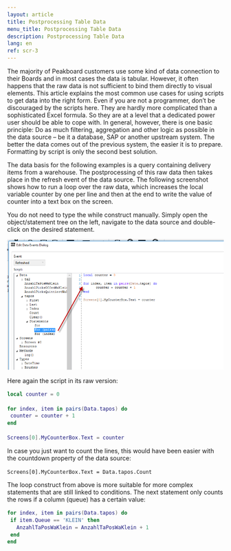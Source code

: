 ```yaml
---
layout: article
title: Postprocessing Table Data
menu_title: Postprocessing Table Data
description: Postprocessing Table Data
lang: en
ref: scr-3
---
```

The majority of Peakboard customers use some kind of data connection to their Boards and in most cases the data is tabular. However, it often happens that the raw data is not sufficient to bind them directly to visual elements. This article explains the most common use cases for using scripts to get data into the right form. Even if you are not a programmer, don’t be discouraged by the scripts here. They are hardly more complicated than a sophisticated Excel formula. So they are at a level that a dedicated power user should be able to cope with. In general, however, there is one basic principle: Do as much filtering, aggregation and other logic as possible in the data source – be it a database, SAP or another upstream system. The better the data comes out of the previous system, the easier it is to prepare. Formatting by script is only the second best solution.

The data basis for the following examples is a query containing delivery items from a warehouse. The postprocessing of this raw data then takes place in the refresh event of the data source. The following screenshot shows how to run a loop over the raw data, which increases the local variable counter by one per line and then at the end to write the value of counter into a text box on the screen.

You do not need to type the while construct manually. Simply open the object/statement tree on the left, navigate to the data source and double-click on the desired statement.


![image_1](/assets/images/scripting/table/scriptingtabellen01.png)

Here again the script in its raw version:

```lua
local counter = 0

for index, item in pairs(Data.tapos) do
 counter = counter + 1
end

Screens[0].MyCounterBox.Text = counter

```
In case you just want to count the lines, this would have been easier with the countdown property of the data source:

`Screens[0].MyCounterBox.Text = Data.tapos.Count`

The loop construct from above is more suitable for more complex statements that are still linked to conditions. The next statement only counts the rows if a column (queue) has a certain value:

```lua
for index, item in pairs(Data.tapos) do
 if item.Queue == 'KLEIN' then
   AnzahlTaPosWaKlein = AnzahlTaPosWaKlein + 1
 end
end
```
